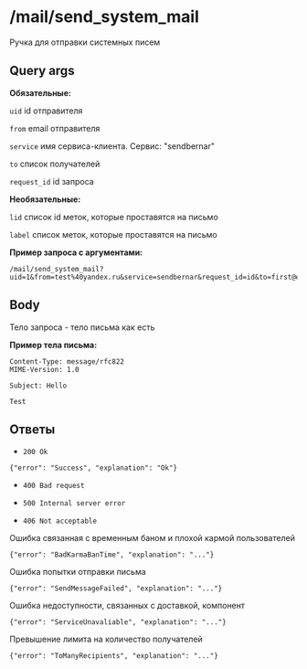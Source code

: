 # /mail/send_system_mail

Ручка для отправки системных писем


## Query args

**Обязательные:**

`uid` id отправителя

`from` email отправителя
    
`service` имя сервиса-клиента. Сервис: "sendbernar"

`to` список получателей

`request_id` id запроса

**Необязательные:**

`lid` список id меток, которые проставятся на письмо

`label` список меток, которые проставятся на письмо

**Пример запроса c аргументами:**

```
/mail/send_system_mail?uid=1&from=test%40yandex.ru&service=sendbernar&request_id=id&to=first@email.com&to=second@email.com&lid=lid1&label=label1
```


## Body

Тело запроса - тело письма как есть

**Пример тела письма:**

```
Content-Type: message/rfc822
MIME-Version: 1.0

Subject: Hello

Test
```

## Ответы

- `200 Ok`

```{"error": "Success", "explanation": "Ok"}```

- `400 Bad request`

- `500 Internal server error`

- `406 Not acceptable`

Ошибка связанная c временным баном и плохой кармой пользователей 

```{"error": "BadKarmaBanTime", "explanation": "..."}```

Ошибка попытки отправки письма

```{"error": "SendMessageFailed", "explanation": "..."}```

Ошибка недоступности, связанных с доставкой, компонент

```{"error": "ServiceUnavaliable", "explanation": "..."}```

Превышение лимита на количество получателей

```{"error": "ToManyRecipients", "explanation": "..."}```
